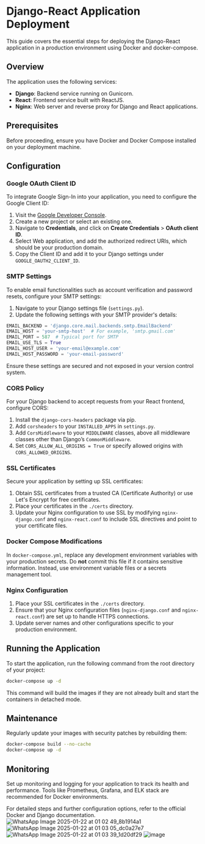 
# Django-React Application Deployment

This guide covers the essential steps for deploying the Django-React application in a production environment using Docker and docker-compose.

## Overview

The application uses the following services:
- **Django**: Backend service running on Gunicorn.
- **React**: Frontend service built with ReactJS.
- **Nginx**: Web server and reverse proxy for Django and React applications.

## Prerequisites

Before proceeding, ensure you have Docker and Docker Compose installed on your deployment machine.

## Configuration

### Google OAuth Client ID

To integrate Google Sign-In into your application, you need to configure the Google Client ID:

1. Visit the [Google Developer Console](https://console.developers.google.com/).
2. Create a new project or select an existing one.
3. Navigate to **Credentials**, and click on **Create Credentials** > **OAuth client ID**.
4. Select Web application, and add the authorized redirect URIs, which should be your production domain.
5. Copy the Client ID and add it to your Django settings under `GOOGLE_OAUTH2_CLIENT_ID`.

### SMTP Settings

To enable email functionalities such as account verification and password resets, configure your SMTP settings:

1. Navigate to your Django settings file (`settings.py`).
2. Update the following settings with your SMTP provider's details:

```python
EMAIL_BACKEND = 'django.core.mail.backends.smtp.EmailBackend'
EMAIL_HOST = 'your-smtp-host'  # For example, 'smtp.gmail.com'
EMAIL_PORT = 587  # Typical port for SMTP
EMAIL_USE_TLS = True
EMAIL_HOST_USER = 'your-email@example.com'
EMAIL_HOST_PASSWORD = 'your-email-password'
```

Ensure these settings are secured and not exposed in your version control system.

### CORS Policy

For your Django backend to accept requests from your React frontend, configure CORS:

1. Install the `django-cors-headers` package via pip.
2. Add `corsheaders` to your `INSTALLED_APPS` in `settings.py`.
3. Add `CorsMiddleware` to your `MIDDLEWARE` classes, above all middleware classes other than Django’s `CommonMiddleware`.
4. Set `CORS_ALLOW_ALL_ORIGINS = True` or specify allowed origins with `CORS_ALLOWED_ORIGINS`.

### SSL Certificates

Secure your application by setting up SSL certificates:

1. Obtain SSL certificates from a trusted CA (Certificate Authority) or use Let's Encrypt for free certificates.
2. Place your certificates in the `./certs` directory.
3. Update your Nginx configuration to use SSL by modifying `nginx-django.conf` and `nginx-react.conf` to include SSL directives and point to your certificate files.

### Docker Compose Modifications

In `docker-compose.yml`, replace any development environment variables with your production secrets. Do **not** commit this file if it contains sensitive information. Instead, use environment variable files or a secrets management tool.

### Nginx Configuration

1. Place your SSL certificates in the `./certs` directory.
2. Ensure that your Nginx configuration files (`nginx-django.conf` and `nginx-react.conf`) are set up to handle HTTPS connections.
3. Update server names and other configurations specific to your production environment.

## Running the Application

To start the application, run the following command from the root directory of your project:

```bash
docker-compose up -d
```

This command will build the images if they are not already built and start the containers in detached mode.

## Maintenance

Regularly update your images with security patches by rebuilding them:

```bash
docker-compose build --no-cache
docker-compose up -d
```

## Monitoring

Set up monitoring and logging for your application to track its health and performance. Tools like Prometheus, Grafana, and ELK stack are recommended for Docker environments.

For detailed steps and further configuration options, refer to the official Docker and Django documentation.
![WhatsApp Image 2025-01-22 at 01 02 49_8b1914a1](https://github.com/user-attachments/assets/5ee350e6-9b41-4d86-89e9-8b75041ac71a)
![WhatsApp Image 2025-01-22 at 01 03 05_dc0a27e7](https://github.com/user-attachments/assets/66a93df1-6615-4913-b465-754ab444b503)
![WhatsApp Image 2025-01-22 at 01 03 39_1d20df29](https://github.com/user-attachments/assets/5dbd6de9-e297-4ca8-a1d1-8254b5cae715)
![image](https://github.com/user-attachments/assets/f96e82a7-9e6a-485c-a068-cce32e25b0a0)




